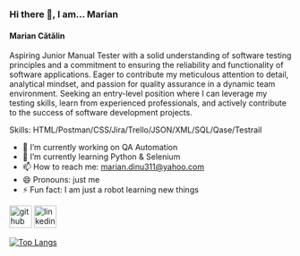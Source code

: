 ### Hi there 👋, I am... Marian
#### Marian Cătălin

Aspiring Junior Manual Tester with a solid understanding of software testing principles and a commitment to ensuring the reliability and functionality of software applications. Eager to contribute my meticulous attention to detail, analytical mindset, and passion for quality assurance in a dynamic team environment. Seeking an entry-level position where I can leverage my testing skills, learn from experienced professionals, and actively contribute to the success of software development projects.

Skills: HTML/Postman/CSS/Jira/Trello/JSON/XML/SQL/Qase/Testrail

- 🔭 I’m currently working on QA Automation  
- 🌱 I’m currently learning Python & Selenium 
- 📫 How to reach me: marian.dinu311@yahoo.com 
- 😄 Pronouns: just me 
- ⚡ Fun fact: I am just a robot learning new things 


[<img src='https://cdn.jsdelivr.net/npm/simple-icons@3.0.1/icons/github.svg' alt='github' height='40'>](https://github.com/dmariancatalin)  [<img src='https://cdn.jsdelivr.net/npm/simple-icons@3.0.1/icons/linkedin.svg' alt='linkedin' height='40'>](https://www.linkedin.com/in/dinu-marian-catalin/)  

[![Top Langs](https://github-readme-stats.vercel.app/api/top-langs/?username=dmariancatalin)](https://github.com/anuraghazra/github-readme-stats)

